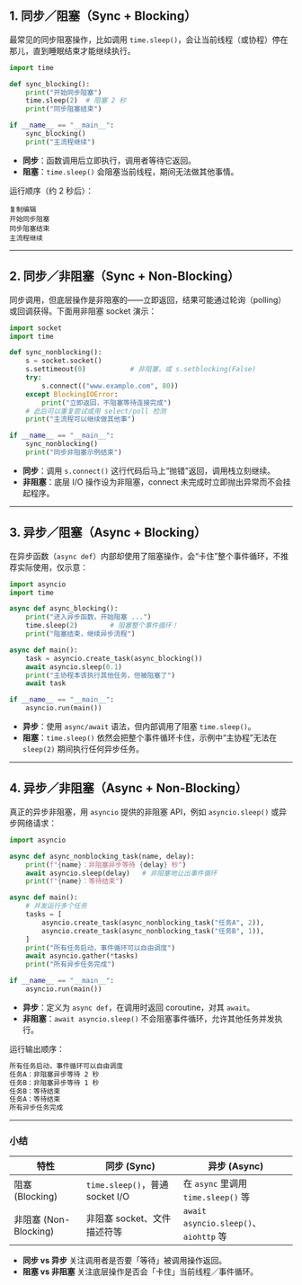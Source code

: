 ## 1. 同步／阻塞（Sync + Blocking）

最常见的同步阻塞操作，比如调用 `time.sleep()`，会让当前线程（或协程）停在那儿，直到睡眠结束才能继续执行。

```python
import time

def sync_blocking():
    print("开始同步阻塞")
    time.sleep(2)  # 阻塞 2 秒
    print("同步阻塞结束")

if __name__ == "__main__":
    sync_blocking()
    print("主流程继续")
```

- **同步**：函数调用后立即执行，调用者等待它返回。
- **阻塞**：`time.sleep()` 会阻塞当前线程，期间无法做其他事情。

运行顺序（约 2 秒后）：

```
复制编辑
开始同步阻塞
同步阻塞结束
主流程继续
```

------

## 2. 同步／非阻塞（Sync + Non-Blocking）

同步调用，但底层操作是非阻塞的——立即返回，结果可能通过轮询（polling）或回调获得。下面用非阻塞 socket 演示：

```python
import socket
import time

def sync_nonblocking():
    s = socket.socket()
    s.settimeout(0)           # 非阻塞，或 s.setblocking(False)
    try:
        s.connect(("www.example.com", 80))
    except BlockingIOError:
        print("立即返回，不阻塞等待连接完成")
    # 此后可以重复尝试或用 select/poll 检测
    print("主流程可以继续做其他事")

if __name__ == "__main__":
    sync_nonblocking()
    print("同步非阻塞示例结束")
```

- **同步**：调用 `s.connect()` 这行代码后马上“抛错”返回，调用栈立刻继续。
- **非阻塞**：底层 I/O 操作设为非阻塞，connect 未完成时立即抛出异常而不会挂起程序。

------

## 3. 异步／阻塞（Async + Blocking）

在异步函数（`async def`）内部却使用了阻塞操作，会“卡住”整个事件循环，不推荐实际使用，仅示意：

```python
import asyncio
import time

async def async_blocking():
    print("进入异步函数，开始阻塞 ...")
    time.sleep(2)        # 阻塞整个事件循环！
    print("阻塞结束，继续异步流程")

async def main():
    task = asyncio.create_task(async_blocking())
    await asyncio.sleep(0.1)
    print("主协程本该执行其他任务，但被阻塞了")
    await task

if __name__ == "__main__":
    asyncio.run(main())
```

- **异步**：使用 `async/await` 语法，但内部调用了阻塞 `time.sleep()`。
- **阻塞**：`time.sleep()` 依然会把整个事件循环卡住，示例中“主协程”无法在 `sleep(2)` 期间执行任何异步任务。

------

## 4. 异步／非阻塞（Async + Non-Blocking）

真正的异步非阻塞，用 `asyncio` 提供的非阻塞 API，例如 `asyncio.sleep()` 或异步网络请求：

```python
import asyncio

async def async_nonblocking_task(name, delay):
    print(f"{name}：非阻塞异步等待 {delay} 秒")
    await asyncio.sleep(delay)   # 非阻塞地让出事件循环
    print(f"{name}：等待结束")

async def main():
    # 并发运行多个任务
    tasks = [
        asyncio.create_task(async_nonblocking_task("任务A", 2)),
        asyncio.create_task(async_nonblocking_task("任务B", 1)),
    ]
    print("所有任务启动，事件循环可以自由调度")
    await asyncio.gather(*tasks)
    print("所有异步任务完成")

if __name__ == "__main__":
    asyncio.run(main())
```

- **异步**：定义为 `async def`，在调用时返回 coroutine，对其 `await`。
- **非阻塞**：`await asyncio.sleep()` 不会阻塞事件循环，允许其他任务并发执行。

运行输出顺序：

```css
所有任务启动，事件循环可以自由调度
任务A：非阻塞异步等待 2 秒
任务B：非阻塞异步等待 1 秒
任务B：等待结束
任务A：等待结束
所有异步任务完成
```

------

### 小结



| 特性                  | 同步 (Sync)                     | 异步 (Async)                          |
| --------------------- | ------------------------------- | ------------------------------------- |
| 阻塞 (Blocking)       | `time.sleep()`，普通 socket I/O | 在 `async` 里调用 `time.sleep()` 等   |
| 非阻塞 (Non-Blocking) | 非阻塞 socket、文件描述符等     | `await asyncio.sleep()`、`aiohttp` 等 |

- **同步 vs 异步** 关注调用者是否要「等待」被调用操作返回。
- **阻塞 vs 非阻塞** 关注底层操作是否会「卡住」当前线程／事件循环。